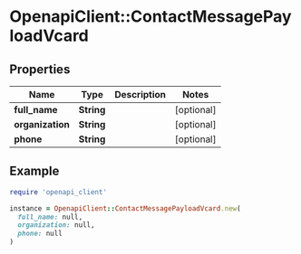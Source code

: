 # OpenapiClient::ContactMessagePayloadVcard

## Properties

| Name | Type | Description | Notes |
| ---- | ---- | ----------- | ----- |
| **full_name** | **String** |  | [optional] |
| **organization** | **String** |  | [optional] |
| **phone** | **String** |  | [optional] |

## Example

```ruby
require 'openapi_client'

instance = OpenapiClient::ContactMessagePayloadVcard.new(
  full_name: null,
  organization: null,
  phone: null
)
```

